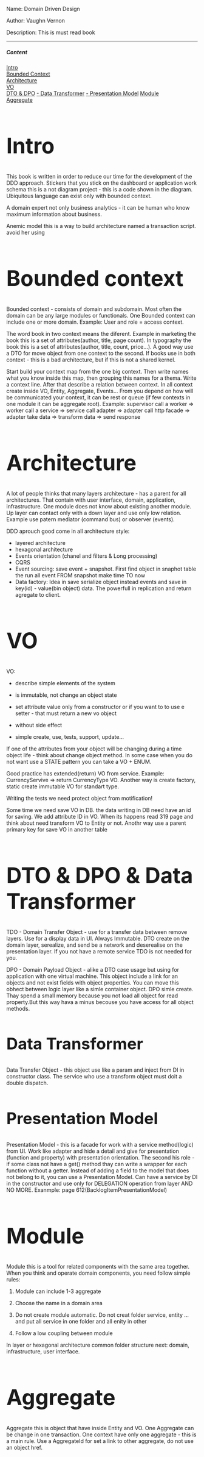 Name: Domain Driven Design

Author: Vaughn Vernon

Description: This is must read book
___
##### Content  
[Intro](#Intro)   
[Bounded Сontext](#BoundedСontext)   
[Architecture](#Architecture)  
[VO](#VO)  
[DTO & DPO](#TDOTPO)
[ - Data Transformer](#TD)
[ - Presentation Model](#PM)
[Module](#Module)  
[Aggregate](#Aggregate)  

# <a name="Intro"><h1>Intro</h1></a>

This book is written in order to reduce our time for the development of the DDD approach. 
Stickers that you stick on the dashboard or application work schema this is a not diagram project - this is a code shown in the diagram.
Ubiquitous language can exist only with bounded context.

A domain expert not only business analytics - it can be human who know maximum information about business.

Anemic model this is a way to build architecture named a transaction script. avoid her using

# <a name="BoundedСontext"><h1>Bounded context</h1></a>

Bounded context - consists of domain and subdomain. Most often the domain can be any large modules or functionals. One Bounded context can include one or more domain. Example: User and role = access context. 

The word book in two context means the diferent. Example in marketing the book this is a set of attributes(author, title, page count). In typography  the book this is a set of attributes(author, title, count, price...). A good way use a DTO for move object from one context to the second. If books use in both context - this is a bad architecture, but if this is not a shared kernel.

Start build your context map from the one big context. Then write names what you know inside this map, then grouping this names for a thema. Write a context line. After that describe a relation between context. In all context create inside VO, Entity, Aggregate, Events...
From you depend on how will be communicated your context, it can be rest or queue (if few contexts in one module it can be aggregate root). Example: supervisor call a worker => worker call a service => service call adapter => adapter call http facade => adapter take data => transform data => send response

# <a name="Architecture"><h1>Architecture</h1></a>

A lot of people thinks that many layers architecture - has a parent for all architectures. That contain with user interface, domain, application, infrastructure. One module does not know about existing another module. 
Up layer can contact only with a down layer and use only low relation. Example use patern mediator (command bus) or observer (events).

DDD aprouch good come in all architecture style:
- layered architecture
- hexagonal architecture 
- Events orientation (chanel and filters & Long processing)
- CQRS
- Event sourcing:
  save event + snapshot. First find object in snaphot table the  run all event FROM snapshot make time TO now 
- Data factory:
  Idea in save serialize object instead events and save in key(id) - value(bin object) data. The powerfull in replication and return agregate to client.


# <a name="VO"><h1>VO</h1></a>
VO:

* describe simple elements of the system

* is immutable, not change an object state 

* set attribute value only from a constructor or if you want to to use e setter - that must return a new vo object

* without side effect

* simple create, use, tests, support, update...

If one of the attributes from your object will be changing during a time object life - think about change object method.
In some case when you do not want use a STATE pattern you can take a VO + ENUM. 

Good practice has extended(return) VO from service. Example: CurrencyServive => return CurrencyType VO.
Another way is create factory, static create immutable VO for standart type. 

Writing the tests we need protect object from motification!

Some time we need save VO in DB. the data writing in DB need have an id for saving. We add attribute ID in VO. When its happens read 319 page and think about need transform VO to Entity or not. Anothr way use a parent primary key for save VO in another table 

# <a name="DTODPO"><h1>DTO & DPO & Data Transformer</h1></a>

TDO - Domain Transfer Object - use for a transfer data between remove layers. Use for a display data in UI. Always Immutable. DTO create on the domain layer, serealize, and send be a network and deserealise on the presentation layer. If you not have a remote service TDO is not needed for you.

DPO - Domain Payload Object - alike a DTO case usage but using for application with one virtual machine. This object include a link for an objects and not exist fields with object properties. You can move this obhect between logic layer like a simle container object. DPO simle create. Thay spend a small memory because you not load all object for read property.But this way hava a minus becouse you have access for all object methods.

# <a name="TD"><h2>Data Transformer</h2></a>

Data Transfer Object - this object use like a param and inject from DI in constructor class. The service who use a transform object must doit a double dispatch.

# <a name="PM"><h2>Presentation Model</h2></a>

Presentation Model - this is a facade for work with a service method(logic) from UI. Work like adapter and hide a detail and give for presentation (function and property) with presentation orientation. The second his role - if some class not have a get() method thay can write a wrapper for each function without a getter. Instead of adding a field to the model that does not belong to it, you can use a Presentation Model. Can have a service by DI in the constructor and use only for DELEGATION operation from layer AND NO MORE. Exanmple: page 612(BacklogItemPresentationModel)

# <a name="Module"><h1>Module</h1></a>

Module this is a tool for related components with the same area together. When you think and operate domain components, you need follow simple rules:

1) Module can include 1-3 aggregate 

2) Choose the name in a domain area

3) Do not create module automatic. Do not creat folder service, entity ... and put all service in one folder and all enity in other

4) Follow a low coupling between module

In layer or hexagonal architecture common folder structure next: domain, infrastructure, user interface.

# <a name="Aggregate"><h1>Aggregate</h1></a>

Aggregate this is object that have inside Entity and VO. One Aggregate can be change in one transaction. One context have only one aggregate - this is a main rule. Use a AggregateId for set a link to other aggregate, do not use an object href.




